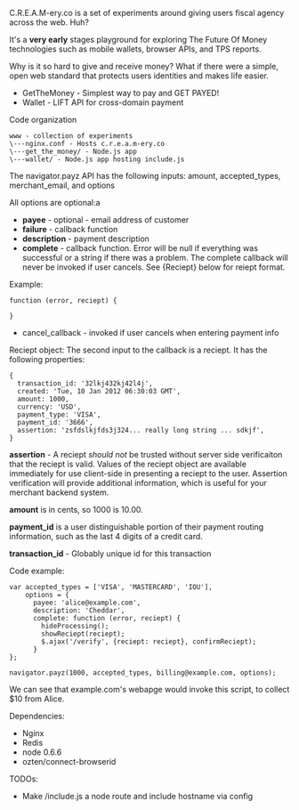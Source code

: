 C.R.E.A.M-ery.co is a set of experiments around giving users 
fiscal agency across the web. Huh?

It's a **very early** stages playground for exploring
The Future Of Money technologies such as mobile wallets,
browser APIs, and TPS reports.

Why is it so hard to give and receive money? What if there were
a simple, open web standard that protects users identities and
makes life easier.

  * GetTheMoney - Simplest way to pay and GET PAYED!
  * Wallet - LIFT API for cross-domain payment

Code organization

    www - collection of experiments
    \---nginx.conf - Hosts c.r.e.a.m-ery.co 
    \---get_the_money/ - Node.js app
    \---wallet/ - Node.js app hosting include.js

The navigator.payz API has the following inputs:
amount, accepted_types, merchant_email, and options

All options are optional:a
  * **payee** - optional - email address of customer
  * **failure** - callback function
  * **description** - payment description
  * **complete** - callback function. Error will be null if everything was successful or a string if there was a problem. The complete callback will never be invoked if user cancels. See {Reciept} below for reiept format.

Example:

    function (error, reciept) {

    }

  * cancel_callback - invoked if user cancels when entering payment info

Reciept object: The second input to the callback is a reciept. It has the following properties:

    {
      transaction_id: '32lkj432kj42l4j',
      created: 'Tue, 10 Jan 2012 06:30:03 GMT',
      amount: 1000,
      currency: 'USD',
      payment_type: 'VISA',
      payment_id: '3666',
      assertion: 'zsfdslkjfds3j324... really long string ... sdkjf',
    }

**assertion** - A reciept *should not* be trusted without server side verificaiton that the reciept is valid. Values of the reciept object are available immediately for use client-side in presenting a reciept to the user. Assertion verification will provide additional information, which is useful for your merchant backend system.

**amount** is in cents, so 1000 is 10.00.

**payment_id** is a user distinguishable portion of their payment routing information, such as the last 4 digits of a credit card.

**transaction_id** - Globably unique id for this transaction

Code example:

    var accepted_types = ['VISA', 'MASTERCARD', 'IOU'],
        options = {
          payee: 'alice@example.com',
          description: 'Cheddar',
          complete: function (error, reciept) {
            hideProcessing();
            showReciept(reciept);
            $.ajax('/verify', {reciept: reciept}, confirmReciept);        
          }
    };

    navigator.payz(1000, accepted_types, billing@example.com, options);

We can see that example.com's webapge would invoke this script, to collect
$10 from Alice.

Dependencies:
  * Nginx
  * Redis
  * node 0.6.6
  * ozten/connect-browserid

TODOs:

* Make /include.js a node route and include hostname via config